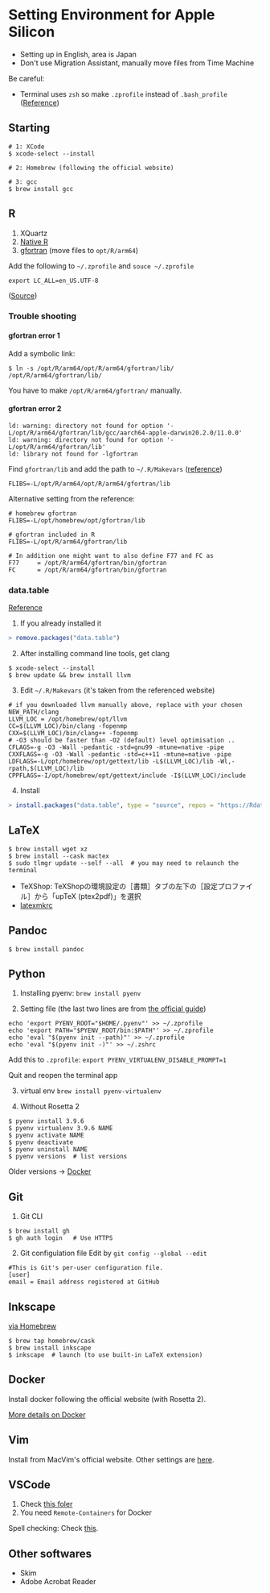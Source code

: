 # Setting Environment for Apple Silicon

* Setting up in English, area is Japan
* Don't use Migration Assistant, manually move files from Time Machine

Be careful:
* Terminal uses `zsh` so make `.zprofile` instead of `.bash_profile` ([Reference](https://leico.github.io/TechnicalNote/Mac/catalina-zsh))

## Starting
```
# 1: XCode
$ xcode-select --install

# 2: Homebrew (following the official website)

# 3: gcc
$ brew install gcc
```


## R
1. XQuartz
2. [Native R](https://cran.r-project.org/bin/macosx/)
3. [gfortran](https://mac.r-project.org/libs-arm64/) (move files to `opt/R/arm64`)

Add the following to `~/.zprofile` and `souce ~/.zprofile`
```
export LC_ALL=en_US.UTF-8
```

([Source](https://mpopov.com/blog/2021/10/10/even-faster-matrix-math-in-r-on-macos-with-m1/))

### Trouble shooting

#### gfortran error 1
Add a symbolic link:
```
$ ln -s /opt/R/arm64/opt/R/arm64/gfortran/lib/ /opt/R/arm64/gfortran/lib/
```
You have to make `/opt/R/arm64/gfortran/` manually.

#### gfortran error 2
```
ld: warning: directory not found for option '-L/opt/R/arm64/gfortran/lib/gcc/aarch64-apple-darwin20.2.0/11.0.0'
ld: warning: directory not found for option '-L/opt/R/arm64/gfortran/lib'
ld: library not found for -lgfortran
```

Find `gfortran/lib` and add the path to `~/.R/Makevars` ([reference](https://stackoverflow.com/a/69883911/4357279))
```
FLIBS=-L/opt/R/arm64/opt/R/arm64/gfortran/lib
```

Alternative setting from the reference:
```
# homebrew gfortran
FLIBS=-L/opt/homebrew/opt/gfortran/lib

# gfortran included in R
FLIBS=-L/opt/R/arm64/gfortran/lib

# In addition one might want to also define F77 and FC as
F77     = /opt/R/arm64/gfortran/bin/gfortran
FC      = /opt/R/arm64/gfortran/bin/gfortran
```

### data.table
[Reference](https://investcookies.ru/post/datatable_m1/data_table_arm/)

1. If you already installed it
```r
> remove.packages("data.table")
```

2. After installing command line tools, get clang
```terminal
$ xcode-select --install
$ brew update && brew install llvm
```

3. Edit `~/.R/Makevars` (it's taken from the referenced website)
```
# if you downloaded llvm manually above, replace with your chosen NEW_PATH/clang
LLVM_LOC = /opt/homebrew/opt/llvm
CC=$(LLVM_LOC)/bin/clang -fopenmp
CXX=$(LLVM_LOC)/bin/clang++ -fopenmp
# -O3 should be faster than -O2 (default) level optimisation ..
CFLAGS=-g -O3 -Wall -pedantic -std=gnu99 -mtune=native -pipe
CXXFLAGS=-g -O3 -Wall -pedantic -std=c++11 -mtune=native -pipe
LDFLAGS=-L/opt/homebrew/opt/gettext/lib -L$(LLVM_LOC)/lib -Wl,-rpath,$(LLVM_LOC)/lib
CPPFLAGS=-I/opt/homebrew/opt/gettext/include -I$(LLVM_LOC)/include
```

4. Install
```r
> install.packages("data.table", type = "source", repos = "https://Rdatatable.gitlab.io/data.table")
```


## LaTeX
```
$ brew install wget xz
$ brew install --cask mactex
$ sudo tlmgr update --self --all  # you may need to relaunch the terminal
```

* TeXShop: TeXShopの環境設定の［書類］タブの左下の［設定プロファイル］から「upTeX (ptex2pdf)」を選択
* [latexmkrc](https://github.com/Shusei-E/Code_Tips/blob/master/MacOS/MacVim/IntelMac/.latexmkrc)


## Pandoc
```
$ brew install pandoc
```

## Python

1. Installing pyenv: `brew install pyenv`

2. Setting file (the last two lines are from [the official guide](https://github.com/pyenv/pyenv#homebrew-in-macos))
```
echo 'export PYENV_ROOT="$HOME/.pyenv"' >> ~/.zprofile
echo 'export PATH="$PYENV_ROOT/bin:$PATH"' >> ~/.zprofile
echo 'eval "$(pyenv init --path)"' >> ~/.zprofile
echo 'eval "$(pyenv init -)"' >> ~/.zshrc
```

Add this to `.zprofile`: `export PYENV_VIRTUALENV_DISABLE_PROMPT=1`

Quit and reopen the terminal app

3. virtual env `brew install pyenv-virtualenv`

4. Without Rosetta 2
```
$ pyenv install 3.9.6
$ pyenv virtualenv 3.9.6 NAME
$ pyenv activate NAME
$ pyenv deactivate
$ pyenv uninstall NAME
$ pyenv versions  # list versions
```

Older versions -> [Docker](#docker)

## Git
1. Git CLI
```
$ brew install gh
$ gh auth login   # Use HTTPS
```

2. Git configulation file
Edit by `git config --global --edit`
```
#This is Git's per-user configuration file.
[user]
email = Email address registered at GitHub
```


## Inkscape
[via Homebrew](https://blog.looseknot.jp/mac/m1mac_inkscape_install.html)

```
$ brew tap homebrew/cask
$ brew install inkscape
$ inkscape  # launch (to use built-in LaTeX extension)
```

## Docker
Install docker following the official website (with Rosetta 2).

[More details on Docker](https://github.com/Shusei-E/Code_Tips/tree/master/Docker)

## Vim
Install from MacVim's official website. Other settings are [here](https://github.com/Shusei-E/Code_Tips/tree/master/MacOS/MacVim).


## VSCode
1. Check [this foler](https://github.com/Shusei-E/Code_Tips/tree/master/MacOS/VSCode)
2. You need `Remote-Containers` for Docker

Spell checking: Check [this](https://github.com/satokaz/hitorigoto/issues/29).



## Other softwares
* Skim
* Adobe Acrobat Reader
